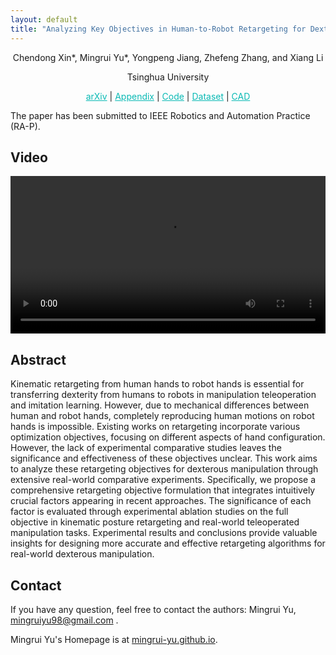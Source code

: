 ```yaml
---
layout: default
title: "Analyzing Key Objectives in Human-to-Robot Retargeting for Dexterous Manipulation"
---
```


<p style="text-align: center;"> 
Chendong Xin*, Mingrui Yu*, Yongpeng Jiang, Zhefeng Zhang, and Xiang Li
</p>

<p style="text-align: center;"> 
Tsinghua University
</p>

<p style="text-align: center;"> 
<a href="https://mingrui-yu.github.io/retargeting/" style="color: #0ABAB5; text-decoration: underline;">arXiv</a> |
<a href="https://github.com/Mingrui-Yu/retargeting" style="color: #0ABAB5; text-decoration: underline;">Appendix</a> |
<a href="https://github.com/Mingrui-Yu/retargeting" style="color: #0ABAB5; text-decoration: underline;">Code</a> | 
<a href="https://github.com/Mingrui-Yu/retargeting" style="color: #0ABAB5; text-decoration: underline;">Dataset</a> |
<a href="https://github.com/Mingrui-Yu/retargeting" style="color: #0ABAB5; text-decoration: underline;">CAD</a>
</p>

The paper has been submitted to IEEE Robotics and Automation Practice (RA-P).

## Video

<video controls style="width: 100%; height: auto;">
    <source src="./final.mp4" type="video/mp4">
</video>

## Abstract

Kinematic retargeting from human hands to robot hands is essential for transferring dexterity from humans to robots in manipulation teleoperation and imitation learning.
However, due to mechanical differences between human and robot hands, completely reproducing human motions on robot hands is impossible.
Existing works on retargeting incorporate various optimization objectives, focusing on different aspects of hand configuration. However, the lack of experimental comparative studies leaves the significance and effectiveness of these objectives unclear.
This work aims to analyze these retargeting objectives for dexterous manipulation through extensive real-world comparative experiments.
Specifically, we propose a comprehensive retargeting objective formulation that integrates intuitively crucial factors appearing in recent approaches.
The significance of each factor is evaluated through experimental ablation studies on the full objective in kinematic posture retargeting and real-world teleoperated manipulation tasks.
Experimental results and conclusions provide valuable insights for designing more accurate and effective retargeting algorithms for real-world dexterous manipulation.

## Contact

If you have any question, feel free to contact the authors: Mingrui Yu, [mingruiyu98@gmail.com](mailto:mingruiyu98@gmail.com) .

Mingrui Yu's Homepage is at [mingrui-yu.github.io](https://mingrui-yu.github.io).
